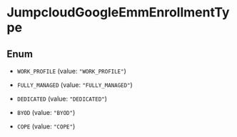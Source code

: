 

# JumpcloudGoogleEmmEnrollmentType

## Enum


* `WORK_PROFILE` (value: `"WORK_PROFILE"`)

* `FULLY_MANAGED` (value: `"FULLY_MANAGED"`)

* `DEDICATED` (value: `"DEDICATED"`)

* `BYOD` (value: `"BYOD"`)

* `COPE` (value: `"COPE"`)




